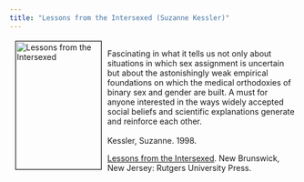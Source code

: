 ```yaml
---
title: "Lessons from the Intersexed (Suzanne Kessler)"
---
```


<a href="http://www.amazon.com/exec/obidos/ISBN%3D0813525306/intersexsocietyo/" target="amazon"><img src="/img/store/kesslerlessons.gif" width=150 height=225 alt="Lessons from the Intersexed" align=left vspace=3 hspace=10 border=1></a><br>Fascinating in what it tells us not only about situations in which sex assignment is uncertain but about the astonishingly weak empirical foundations on which the medical orthodoxies of binary sex and gender are built. A must for anyone interested in the ways widely accepted social beliefs and scientific explanations generate and reinforce each other.<br><!--break--><br>Kessler, Suzanne. 1998. 

<a href="http://www.amazon.com/exec/obidos/ISBN%3D0813525306/intersexsocietyo/" target="amazon">Lessons from the Intersexed</a>. New Brunswick, New Jersey: Rutgers University Press.